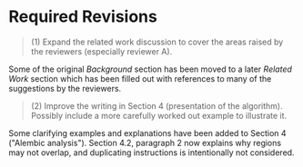 # Required Revisions

> (1) Expand the related work discussion to cover the areas raised by the reviewers (especially reviewer A).

Some of the original *Background* section has been moved to a later *Related Work* section which has been filled out with references to many of the suggestions by the reviewers.

> (2) Improve the writing in Section 4 (presentation of the algorithm). Possibly include a more carefully worked out example to illustrate it.

Some clarifying examples and explanations have been added to Section 4 ("Alembic analysis"). Section 4.2,  paragraph 2 now explains why regions may not overlap, and duplicating instructions is intentionally not considered.